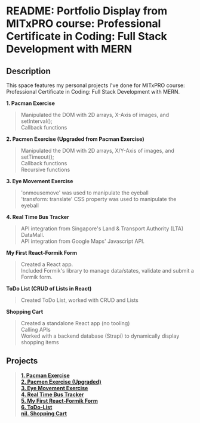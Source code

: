 # README: Portfolio Display from MITxPRO course: Professional Certificate in Coding: Full Stack Development with MERN

## Description
This space features my personal projects I've done for MITxPRO course: Professional Certificate in Coding: Full Stack Development with MERN.

**1. Pacman Exercise**
> Manipulated the DOM with 2D arrays, X-Axis of images, and setInterval(); <br>
> Callback functions

**2. Pacmen Exercise (Upgraded from Pacman Exercise)**
> Manipulated the DOM with 2D arrays, X/Y-Axis of images, and setTimeout(); <br>
> Callback functions <br>
> Recursive functions

**3. Eye Movement Exercise**
> 'onmousemove' was used to manipulate the eyeball <br>
> 'transform: translate' CSS property was used to manipulate the eyeball

**4. Real Time Bus Tracker**
> API integration from Singapore's Land & Transport Authority (LTA) DataMall.<br>
> API integration from Google Maps' Javascript API.

**My First React-Formik Form**
> Created a React app.<br>
> Included Formik's library to manage data/states, validate and submit a Formik form.

**ToDo List (CRUD of Lists in React)**
> Created ToDo List, worked with CRUD and Lists<br>

**Shopping Cart**
> Created a standalone React app (no tooling)<br>
> Calling APIs<br>
> Worked with a backend database (Strapi) to dynamically display shopping items<br>

## Projects
> **[1. Pacman Exercise](https://tancrescens.github.io/Pacman-Exercise/)**<br>
> **[2. Pacmen Exercise (Upgraded)](https://tancrescens.github.io/Pacmen-Exercise-upgraded/)**<br>
> **[3. Eye Movement Exercise](https://tancrescens.github.io/eye-movement/)**<br>
> **[4. Real Time Bus Tracker](https://tancrescens.github.io/bus-tracker)**<br>
> **[5. My First React-Formik Form](https://tancrescens.github.io/build-a-formik-form_starter/)**<br>
> **[6. ToDo-List](https://tancrescens.github.io/ToDo-List/)**<br>
> **[nil. Shopping Cart](https://tancrescens.github.io/shopping-cart/)**<br>
